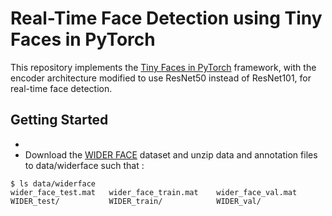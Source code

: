 # Real-Time Face Detection using Tiny Faces in PyTorch

This repository implements the [Tiny Faces in PyTorch](https://github.com/varunagrawal/tiny-faces-pytorch) framework, with the encoder architecture modified to use ResNet50 instead of ResNet101, for real-time face detection.

## Getting Started
* 
* Download the [WIDER FACE](http://shuoyang1213.me/WIDERFACE/) dataset and unzip data and annotation files to data/widerface such that :
~~~
$ ls data/widerface
wider_face_test.mat   wider_face_train.mat    wider_face_val.mat
WIDER_test/           WIDER_train/            WIDER_val/
~~~


